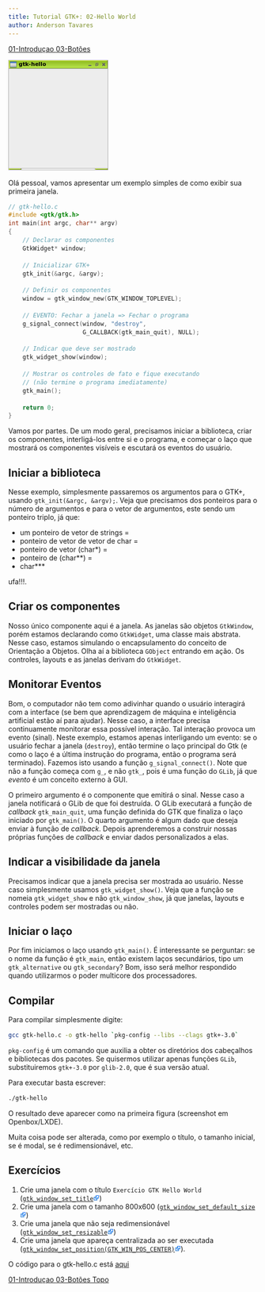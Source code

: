 ```yaml
---
title: Tutorial GTK+: 02-Hello World
author: Anderson Tavares
---
```


<div class="tutlinks">
  <span class="linkesquerdo"><a href=
    "2015-02-05-tut-gtk-01-introducao.html">01-Introduçao
  </a></span><span class="linkdireito"><a href=
    "2015-02-07-tut-gtk-03-botoes.html">03-Botões
</a></span>
</div>
 

![](../images/gtk-hello.png)

Olá pessoal, vamos apresentar um exemplo simples de como exibir sua primeira janela.

``` c
// gtk-hello.c
#include <gtk/gtk.h>
int main(int argc, char** argv)
{
	// Declarar os componentes
	GtkWidget* window;
	
	// Inicializar GTK+
	gtk_init(&argc, &argv);

	// Definir os componentes
	window = gtk_window_new(GTK_WINDOW_TOPLEVEL);
	
	// EVENTO: Fechar a janela => Fechar o programa
	g_signal_connect(window, "destroy",
	                 G_CALLBACK(gtk_main_quit), NULL);
	
	// Indicar que deve ser mostrado
	gtk_widget_show(window);

	// Mostrar os controles de fato e fique executando 
	// (não termine o programa imediatamente)
	gtk_main();

	return 0;
}
```

Vamos por partes. De um modo geral, precisamos iniciar a biblioteca, criar os componentes, interligá-los entre si e o programa, e começar o laço que mostrará os componentes visíveis e escutará os eventos do usuário.

## Iniciar a biblioteca

Nesse exemplo, simplesmente passaremos os argumentos para o GTK+, usando `gtk_init(&argc, &argv);`. Veja que precisamos dos ponteiros para o número de argumentos e para o vetor de argumentos, este sendo um ponteiro triplo, já que:

- um ponteiro de vetor de strings =
- ponteiro de vetor de vetor de char = 
- ponteiro de vetor (char*) = 
- ponteiro de (char**) = 
- char\*\*\*

ufa!!!.

## Criar os componentes

Nosso único componente aqui é a janela. As janelas são objetos `GtkWindow`, porém estamos declarando como `GtkWidget`, uma classe mais abstrata. Nesse caso, estamos simulando o encapsulamento do conceito de Orientação a Objetos. Olha aí a biblioteca `GObject` entrando em ação. Os controles, layouts e as janelas derivam do `GtkWidget`.

## Monitorar Eventos

Bom, o computador não tem como adivinhar quando o usuário interagirá com a interface (se bem que aprendizagem de máquina e inteligência artificial estão aí para ajudar). Nesse caso, a interface precisa continuamente monitorar essa possível interação. Tal interação provoca um evento (sinal). Neste exemplo, estamos apenas interligando um evento: se o usuário fechar a janela (`destroy`), então termine o laço principal do Gtk (e como o laço é a última instrução do programa, então o programa será terminado). Fazemos isto usando a função `g_signal_connect()`. Note que não a função começa com `g_`, e não `gtk_`, pois é uma função do `GLib`, já que *evento* é um conceito externo à GUI.

O primeiro argumento é o componente que emitirá o sinal. Nesse caso a janela notificará o GLib de que foi destruída. O GLib executará a função de *callback* `gtk_main_quit`, uma função definida do GTK que finaliza o laço iniciado por `gtk_main()`. O quarto argumento é algum dado que deseja enviar à função de *callback*. Depois aprenderemos a construir nossas próprias funções de *callback* e enviar dados personalizados a elas.

## Indicar a visibilidade da janela

Precisamos indicar que a janela precisa ser mostrada ao usuário. Nesse caso simplesmente usamos `gtk_widget_show()`. Veja que a função se nomeia `gtk_widget_show` e não `gtk_window_show`, já que janelas, layouts e controles podem ser mostradas ou não.

## Iniciar o laço

Por fim iniciamos o laço usando `gtk_main()`. É interessante se perguntar: se o nome da função é `gtk_main`, então existem laços secundários, tipo um `gtk_alternative` ou `gtk_secondary`? Bom, isso será melhor respondido quando utilizarmos o poder multicore dos processadores.

## Compilar

Para compilar simplesmente digite:

``` bash
gcc gtk-hello.c -o gtk-hello `pkg-config --libs --clags gtk+-3.0`
```
`pkg-config` é um comando que auxilia a obter os diretórios dos cabeçalhos e bibliotecas dos pacotes. Se quisermos utilizar apenas funções `GLib`, substituiremos `gtk+-3.0` por `glib-2.0`, que é sua versão atual.

Para executar basta escrever:

``` bash
./gtk-hello
```

O resultado deve aparecer como na primeira figura (screenshot em Openbox/LXDE).

Muita coisa pode ser alterada, como por exemplo o título, o tamanho inicial, se é modal, se é redimensionável, etc.

## Exercícios

1. Crie uma janela com o título `Exercício GTK Hello World` ([`gtk_window_set_title`![](../images/externallink.png)](https://developer.gnome.org/gtk3/unstable/GtkWindow.html#gtk-window-set-title))
2. Crie uma janela com o tamanho 800x600 ([`gtk_window_set_default_size`![](../images/externallink.png)](https://developer.gnome.org/gtk3/unstable/GtkWindow.html#gtk-window-set-default-size))
3. Crie uma janela que não seja redimensionável ([`gtk_window_set_resizable`![](../images/externallink.png)](https://developer.gnome.org/gtk3/unstable/GtkWindow.html#gtk-window-set-resizable))
4. Crie uma janela que apareça centralizada ao ser executada ([`gtk_window_set_position(GTK_WIN_POS_CENTER)`![](../images/externallink.png)](https://developer.gnome.org/gtk3/unstable/GtkWindow.html#gtk-window-set-position)).

O código para o gtk-hello.c está [aqui](https://github.com/anderflash/tutoriais/tree/master/src/gtk/gtk-hello.c)

<div class="tutlinks">
  <span class="linkesquerdo"><a href=
    "2015-02-05-tut-gtk-01-introducao.html">01-Introduçao
  </a></span><span class="linkdireito"><a href=
    "2015-02-07-tut-gtk-03-botoes.html">03-Botões
</a></span><span class="linkcentral"><a href=
    "#">Topo
</a></span>
</div>

